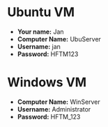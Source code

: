# Ubuntu VM

- **Your name:** Jan
- **Computer Name:** UbuServer
- **Username:** jan
- **Password:** HFTM123

# Windows VM

- **Computer Name:** WinServer
- **Username:** Administrator
- **Password:** HFTM_123

